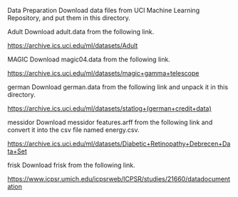 Data Preparation
Download data files from UCI Machine Learning Repository, and put them in this directory.

Adult
Download adult.data from the following link.

https://archive.ics.uci.edu/ml/datasets/Adult

MAGIC
Download magic04.data from the following link.

https://archive.ics.uci.edu/ml/datasets/magic+gamma+telescope

german
Download german.data from the following link and unpack it in this directory.

https://archive.ics.uci.edu/ml/datasets/statlog+(german+credit+data)

messidor
Download messidor features.arff from the following link and convert it into the csv file named energy.csv.

https://archive.ics.uci.edu/ml/datasets/Diabetic+Retinopathy+Debrecen+Data+Set

frisk
Download frisk from the following link.

https://www.icpsr.umich.edu/icpsrweb/ICPSR/studies/21660/datadocumentation


